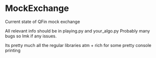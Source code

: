 # MockExchange
Current state of QFin mock exchange

All relevant info should be in playing.py and your_algo.py
Probably many bugs so lmk if any issues. 

Its pretty much all the regular libraries atm + rich for some pretty console printing


